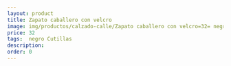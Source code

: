```yaml
---
layout: product
title: Zapato caballero con velcro
image: img/productos/calzado-calle/Zapato caballero con velcro=32= negro Cutillas.webp
price: 32
tags:  negro Cutillas
description: 
order: 0
---
```

